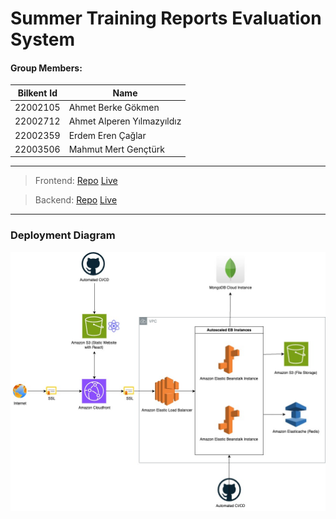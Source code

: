 # Summer Training Reports Evaluation System

#### Group Members:

| Bilkent Id | Name                       |
| ---------- | -------------------------- |
| 22002105   | Ahmet Berke Gökmen         |
| 22002712   | Ahmet Alperen Yılmazyıldız |
| 22002359   | Erdem Eren Çağlar          |
| 22003506   | Mahmut Mert Gençtürk       |

---

> Frontend: [Repo](https://github.com/CS319-bilkent/CS319-project-frontend) [Live](https://fe-ims.bilkent.edu.tr/)

> Backend: [Repo](https://github.com/CS319-bilkent/CS319-project-backend) [Live](https://ims-be.bilkent.edu.tr/)

---

### Deployment Diagram

![deployment_diagram](./profile/img/deployment_diagram_last.jpg)
